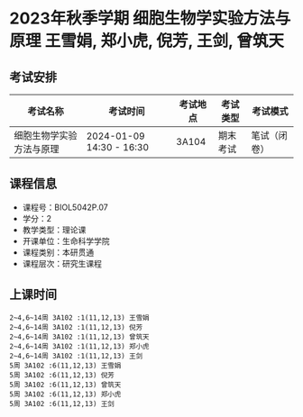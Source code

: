 # 2023年秋季学期 细胞生物学实验方法与原理 王雪娟, 郑小虎, 倪芳, 王剑, 曾筑天




## 考试安排

| 考试名称 | 考试时间 | 考试地点 | 考试类型 | 考试模式 |
| -------- | -------- | -------- | -------- | -------- |
| 细胞生物学实验方法与原理 | 2024-01-09 14:30 - 16:30 | 3A104 | 期末考试 | 笔试（闭卷） |





## 课程信息

- 课程号：BIOL5042P.07
- 学分：2
- 教学类型：理论课
- 开课单位：生命科学学院
- 课程类别：本研贯通
- 课程层次：研究生课程

## 上课时间

```
2~4,6~14周 3A102 :1(11,12,13) 王雪娟
2~4,6~14周 3A102 :1(11,12,13) 倪芳
2~4,6~14周 3A102 :1(11,12,13) 曾筑天
2~4,6~14周 3A102 :1(11,12,13) 郑小虎
2~4,6~14周 3A102 :1(11,12,13) 王剑
5周 3A102 :6(11,12,13) 王雪娟
5周 3A102 :6(11,12,13) 倪芳
5周 3A102 :6(11,12,13) 曾筑天
5周 3A102 :6(11,12,13) 郑小虎
5周 3A102 :6(11,12,13) 王剑
```

